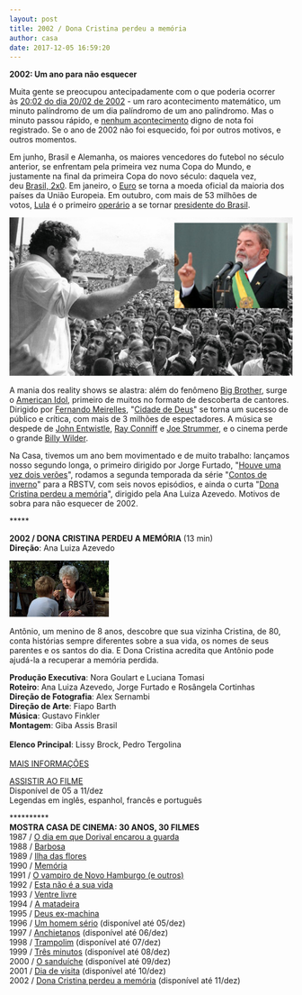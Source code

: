 ```yaml
---
layout: post
title: 2002 / Dona Cristina perdeu a memória
author: casa
date: 2017-12-05 16:59:20
---
```

**2002: Um ano para não esquecer**

Muita gente se preocupou antecipadamente com o que poderia ocorrer às [20:02 do dia 20/02 de 2002](https://www1.folha.uol.com.br/folha/reuters/ult112u12101.shtml) - um raro acontecimento matemático, um minuto palíndromo de um dia palíndromo de um ano palíndromo. Mas o minuto passou rápido, e [nenhum acontecimento](http://news.bbc.co.uk/2/hi/uk_news/1831240.stm) digno de nota foi registrado. Se o ano de 2002 não foi esquecido, foi por outros motivos, e outros momentos.

Em junho, Brasil e Alemanha, os maiores vencedores do futebol no século anterior, se enfrentam pela primeira vez numa Copa do Mundo, e justamente na final da primeira Copa do novo século: daquela vez, deu [Brasil, 2x0](https://youtu.be/6RFu-SYt-L8). Em janeiro, o [Euro](https://en.wikipedia.org/wiki/History_of_the_euro) se torna a moeda oficial da maioria dos países da União Europeia. Em outubro, com mais de 53 milhões de votos, [Lula](http://lula.com.br/) é o primeiro [operário](http://content.time.com/time/specials/packages/article/0,28804,1984685_1984864_1984866,00.html) a se tornar [presidente do Brasil](https://www.youtube.com/watch?v=vLM7_OmiMB8).

![](/uploads/lula3.jpg)

A mania dos reality shows se alastra: além do fenômeno [Big Brother](https://en.wikipedia.org/wiki/Big_Brother_(franchise)), surge o [American Idol](https://en.wikipedia.org/wiki/American_Idol), primeiro de muitos no formato de descoberta de cantores. Dirigido por [Fernando Meirelles](https://pt.wikipedia.org/wiki/Fernando_Meirelles), "[Cidade de Deus](https://www.youtube.com/watch?v=pUt-yPxOZqk)" se torna um sucesso de público e crítica, com mais de 3 milhões de espectadores. A música se despede de [John Entwistle](https://www.youtube.com/watch?v=2jPW0XWuo6g), [Ray Conniff](https://pt.wikipedia.org/wiki/Ray_Conniff) e [Joe Strummer](https://youtu.be/48-geUgSF8g), e o cinema perde o grande [Billy Wilder](https://youtu.be/bpC-XrpL39w).

Na Casa, tivemos um ano bem movimentado e de muito trabalho: lançamos nosso segundo longa, o primeiro dirigido por Jorge Furtado, "[Houve uma vez dois verões](https://www.casacinepoa.com.br/filmes/houve-uma-vez-dois-ver%C3%B5es/)", rodamos a segunda temporada da série "[Contos de inverno](https://www.casacinepoa.com.br/filmes/contos-de-inverno/)" para a RBSTV, com seis novos episódios, e ainda o curta "[Dona Cristina perdeu a memória](https://www.casacinepoa.com.br/filmes/dona-cristina-perdeu-a-mem%C3%B3ria/)", dirigido pela Ana Luiza Azevedo. Motivos de sobra para não esquecer de 2002.

\*\*\*\**

**2002 / DONA CRISTINA PERDEU A MEMÓRIA** (13 min)\
**Direção**: Ana Luiza Azevedo

![](/uploads/dcris-im.jpg)

Antônio, um menino de 8 anos, descobre que sua vizinha Cristina, de 80, conta histórias sempre diferentes sobre a sua vida, os nomes de seus parentes e os santos do dia. E Dona Cristina acredita que Antônio pode ajudá-la a recuperar a memória perdida.

**Produção Executiva**: Nora Goulart e Luciana Tomasi\
**Roteiro**: Ana Luiza Azevedo, Jorge Furtado e Rosângela Cortinhas\
**Direção de Fotografia**: Alex Sernambi\
**Direção de Arte**: Fiapo Barth\
**Música**: Gustavo Finkler\
**Montagem**: Giba Assis Brasil\
\
**Elenco Principal**: Lissy Brock, Pedro Tergolina\
 \
[MAIS INFORMAÇÕES](https://www.casacinepoa.com.br/filmes/dona-cristina-perdeu-a-mem%C3%B3ria/)

[A﻿SSISTIR AO FILME](https://vimeo.com/240478265)\
Disponível de 05 a 11/dez\
Legendas em inglês, espanhol, francês e português

\*\*\*\*\*\*\*\*\*\*\
**MOSTRA CASA DE CINEMA: 30 ANOS, 30 FILMES**\
1987 / [O dia em que Dorival encarou a guarda](https://www.casacinepoa.com.br/blog/2017-11-20-1986-87-o-dia-em-que-dorival-encarou-a-guarda/)\
1988 / [Barbosa](https://www.casacinepoa.com.br/blog/2017-11-21-1988-barbosa/)[](http://www.casacinepoa.com.br/o-blog/casa-30-anos/1988-barbosa)\
1989 / [Ilha das flores](https://www.casacinepoa.com.br/blog/2017-11-22-1989-ilha-das-flores/)\
1990 / [Memória](https://www.casacinepoa.com.br/blog/2017-11-23-1990-mem%C3%B3ria/)\
1991 / [O vampiro de Novo Hamburgo (e outros)](https://www.casacinepoa.com.br/blog/2017-11-24-1991-o-vampiro-de-novo-hamburgo-e-outros/)\
1992 / [Esta não é a sua vida](https://www.casacinepoa.com.br/blog/2017-11-25-1992-esta-n%C3%A3o-%C3%A9-a-sua-vida/)\
1993 / [Ventre livre](https://www.casacinepoa.com.br/blog/2017-11-26-1993-ventre-livre/)\
1994 / [A matadeira](https://www.casacinepoa.com.br/blog/2017-11-27-1994-a-matadeira/)\
1995 / [Deus ex-machina](https://www.casacinepoa.com.br/blog/2017-11-28-1995-deus-ex-machina/)\
1996 / [Um homem sério](https://vimeo.com/240142849) (disponível até 05/dez)\
1997 / [Anchietanos](https://vimeo.com/240152481) (disponível até 06/dez)\
1998 / [Trampolim](https://vimeo.com/240164806) (disponível até 07/dez)\
1999 / [Três minutos](https://vimeo.com/240196565) (disponível até 08/dez)\
2000 / [O sanduíche](https://vimeo.com/240198939) (disponível até 09/dez)\
2001 / [Dia de visita](https://vimeo.com/243380072) (disponível até 10/dez)\
2002 / [Dona Cristina perdeu a memória](https://vimeo.com/240478265) (disponível até 11/dez)